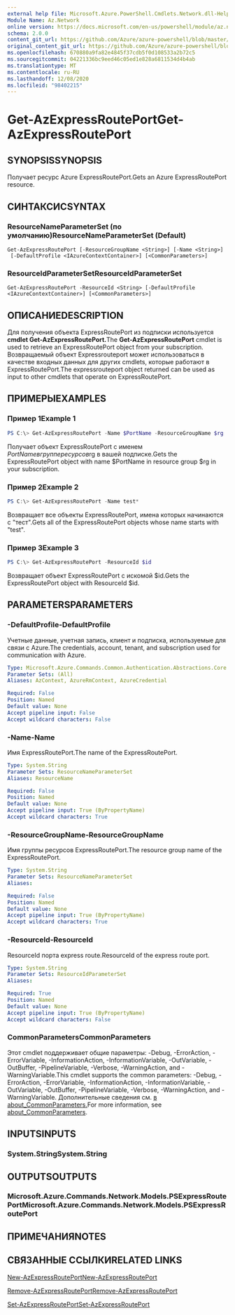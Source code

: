 ```yaml
---
external help file: Microsoft.Azure.PowerShell.Cmdlets.Network.dll-Help.xml
Module Name: Az.Network
online version: https://docs.microsoft.com/en-us/powershell/module/az.network/get-azexpressrouteport
schema: 2.0.0
content_git_url: https://github.com/Azure/azure-powershell/blob/master/src/Network/Network/help/Get-AzExpressRoutePort.md
original_content_git_url: https://github.com/Azure/azure-powershell/blob/master/src/Network/Network/help/Get-AzExpressRoutePort.md
ms.openlocfilehash: 670880a9fa82e4845f37cdb5f0d108533a2b72c5
ms.sourcegitcommit: 04221336bc9eed46c05ed1e828a6811534d4b4ab
ms.translationtype: MT
ms.contentlocale: ru-RU
ms.lasthandoff: 12/08/2020
ms.locfileid: "98402215"
---
```

# <span data-ttu-id="b7739-101">Get-AzExpressRoutePort</span><span class="sxs-lookup"><span data-stu-id="b7739-101">Get-AzExpressRoutePort</span></span>

## <span data-ttu-id="b7739-102">SYNOPSIS</span><span class="sxs-lookup"><span data-stu-id="b7739-102">SYNOPSIS</span></span>
<span data-ttu-id="b7739-103">Получает ресурс Azure ExpressRoutePort.</span><span class="sxs-lookup"><span data-stu-id="b7739-103">Gets an Azure ExpressRoutePort resource.</span></span>

## <span data-ttu-id="b7739-104">СИНТАКСИС</span><span class="sxs-lookup"><span data-stu-id="b7739-104">SYNTAX</span></span>

### <span data-ttu-id="b7739-105">ResourceNameParameterSet (по умолчанию)</span><span class="sxs-lookup"><span data-stu-id="b7739-105">ResourceNameParameterSet (Default)</span></span>
```
Get-AzExpressRoutePort [-ResourceGroupName <String>] [-Name <String>]
 [-DefaultProfile <IAzureContextContainer>] [<CommonParameters>]
```

### <span data-ttu-id="b7739-106">ResourceIdParameterSet</span><span class="sxs-lookup"><span data-stu-id="b7739-106">ResourceIdParameterSet</span></span>
```
Get-AzExpressRoutePort -ResourceId <String> [-DefaultProfile <IAzureContextContainer>] [<CommonParameters>]
```

## <span data-ttu-id="b7739-107">ОПИСАНИЕ</span><span class="sxs-lookup"><span data-stu-id="b7739-107">DESCRIPTION</span></span>
<span data-ttu-id="b7739-108">Для получения объекта ExpressRoutePort из подписки используется **cmdlet Get-AzExpressRoutePort.**</span><span class="sxs-lookup"><span data-stu-id="b7739-108">The **Get-AzExpressRoutePort** cmdlet is used to retrieve an ExpressRoutePort object from your subscription.</span></span> <span data-ttu-id="b7739-109">Возвращаемый объект Expressrouteport может использоваться в качестве входных данных для других cmdlets, которые работают в ExpressRoutePort.</span><span class="sxs-lookup"><span data-stu-id="b7739-109">The expressrouteport object returned can be used as input to other cmdlets that operate on ExpressRoutePort.</span></span>

## <span data-ttu-id="b7739-110">ПРИМЕРЫ</span><span class="sxs-lookup"><span data-stu-id="b7739-110">EXAMPLES</span></span>

### <span data-ttu-id="b7739-111">Пример 1</span><span class="sxs-lookup"><span data-stu-id="b7739-111">Example 1</span></span>
```powershell
PS C:\> Get-AzExpressRoutePort -Name $PortName -ResourceGroupName $rg
```

<span data-ttu-id="b7739-112">Получает объект ExpressRoutePort с именем $PortName в группе ресурсов$rg в вашей подписке.</span><span class="sxs-lookup"><span data-stu-id="b7739-112">Gets the ExpressRoutePort object with name $PortName in resource group $rg in your subscription.</span></span>

### <span data-ttu-id="b7739-113">Пример 2</span><span class="sxs-lookup"><span data-stu-id="b7739-113">Example 2</span></span>
```powershell
PS C:\> Get-AzExpressRoutePort -Name test*
```

<span data-ttu-id="b7739-114">Возвращает все объекты ExpressRoutePort, имена которых начинаются с "тест".</span><span class="sxs-lookup"><span data-stu-id="b7739-114">Gets all of the ExpressRoutePort objects whose name starts with "test".</span></span>

### <span data-ttu-id="b7739-115">Пример 3</span><span class="sxs-lookup"><span data-stu-id="b7739-115">Example 3</span></span>
```powershell
PS C:\> Get-AzExpressRoutePort -ResourceId $id
```

<span data-ttu-id="b7739-116">Возвращает объект ExpressRoutePort с искомой $id.</span><span class="sxs-lookup"><span data-stu-id="b7739-116">Gets the ExpressRoutePort object with ResourceId $id.</span></span> 

## <span data-ttu-id="b7739-117">PARAMETERS</span><span class="sxs-lookup"><span data-stu-id="b7739-117">PARAMETERS</span></span>

### <span data-ttu-id="b7739-118">-DefaultProfile</span><span class="sxs-lookup"><span data-stu-id="b7739-118">-DefaultProfile</span></span>
<span data-ttu-id="b7739-119">Учетные данные, учетная запись, клиент и подписка, используемые для связи с Azure.</span><span class="sxs-lookup"><span data-stu-id="b7739-119">The credentials, account, tenant, and subscription used for communication with Azure.</span></span>

```yaml
Type: Microsoft.Azure.Commands.Common.Authentication.Abstractions.Core.IAzureContextContainer
Parameter Sets: (All)
Aliases: AzContext, AzureRmContext, AzureCredential

Required: False
Position: Named
Default value: None
Accept pipeline input: False
Accept wildcard characters: False
```

### <span data-ttu-id="b7739-120">-Name</span><span class="sxs-lookup"><span data-stu-id="b7739-120">-Name</span></span>
<span data-ttu-id="b7739-121">Имя ExpressRoutePort.</span><span class="sxs-lookup"><span data-stu-id="b7739-121">The name of the ExpressRoutePort.</span></span>

```yaml
Type: System.String
Parameter Sets: ResourceNameParameterSet
Aliases: ResourceName

Required: False
Position: Named
Default value: None
Accept pipeline input: True (ByPropertyName)
Accept wildcard characters: True
```

### <span data-ttu-id="b7739-122">-ResourceGroupName</span><span class="sxs-lookup"><span data-stu-id="b7739-122">-ResourceGroupName</span></span>
<span data-ttu-id="b7739-123">Имя группы ресурсов ExpressRoutePort.</span><span class="sxs-lookup"><span data-stu-id="b7739-123">The resource group name of the ExpressRoutePort.</span></span>

```yaml
Type: System.String
Parameter Sets: ResourceNameParameterSet
Aliases:

Required: False
Position: Named
Default value: None
Accept pipeline input: True (ByPropertyName)
Accept wildcard characters: True
```

### <span data-ttu-id="b7739-124">-ResourceId</span><span class="sxs-lookup"><span data-stu-id="b7739-124">-ResourceId</span></span>
<span data-ttu-id="b7739-125">ResourceId порта express route.</span><span class="sxs-lookup"><span data-stu-id="b7739-125">ResourceId of the express route port.</span></span>

```yaml
Type: System.String
Parameter Sets: ResourceIdParameterSet
Aliases:

Required: True
Position: Named
Default value: None
Accept pipeline input: True (ByPropertyName)
Accept wildcard characters: False
```

### <span data-ttu-id="b7739-126">CommonParameters</span><span class="sxs-lookup"><span data-stu-id="b7739-126">CommonParameters</span></span>
<span data-ttu-id="b7739-127">Этот cmdlet поддерживает общие параметры: -Debug, -ErrorAction, -ErrorVariable, -InformationAction, -InformationVariable, -OutVariable, -OutBuffer, -PipelineVariable, -Verbose, -WarningAction, and -WarningVariable.</span><span class="sxs-lookup"><span data-stu-id="b7739-127">This cmdlet supports the common parameters: -Debug, -ErrorAction, -ErrorVariable, -InformationAction, -InformationVariable, -OutVariable, -OutBuffer, -PipelineVariable, -Verbose, -WarningAction, and -WarningVariable.</span></span> <span data-ttu-id="b7739-128">Дополнительные сведения см. [в about_CommonParameters.](http://go.microsoft.com/fwlink/?LinkID=113216)</span><span class="sxs-lookup"><span data-stu-id="b7739-128">For more information, see [about_CommonParameters](http://go.microsoft.com/fwlink/?LinkID=113216).</span></span>

## <span data-ttu-id="b7739-129">INPUTS</span><span class="sxs-lookup"><span data-stu-id="b7739-129">INPUTS</span></span>

### <span data-ttu-id="b7739-130">System.String</span><span class="sxs-lookup"><span data-stu-id="b7739-130">System.String</span></span>

## <span data-ttu-id="b7739-131">OUTPUTS</span><span class="sxs-lookup"><span data-stu-id="b7739-131">OUTPUTS</span></span>

### <span data-ttu-id="b7739-132">Microsoft.Azure.Commands.Network.Models.PSExpressRoutePort</span><span class="sxs-lookup"><span data-stu-id="b7739-132">Microsoft.Azure.Commands.Network.Models.PSExpressRoutePort</span></span>

## <span data-ttu-id="b7739-133">ПРИМЕЧАНИЯ</span><span class="sxs-lookup"><span data-stu-id="b7739-133">NOTES</span></span>

## <span data-ttu-id="b7739-134">СВЯЗАННЫЕ ССЫЛКИ</span><span class="sxs-lookup"><span data-stu-id="b7739-134">RELATED LINKS</span></span>

[<span data-ttu-id="b7739-135">New-AzExpressRoutePort</span><span class="sxs-lookup"><span data-stu-id="b7739-135">New-AzExpressRoutePort</span></span>](./New-AzExpressRoutePort.md)

[<span data-ttu-id="b7739-136">Remove-AzExpressRoutePort</span><span class="sxs-lookup"><span data-stu-id="b7739-136">Remove-AzExpressRoutePort</span></span>](./Remove-AzExpressRoutePort.md)

[<span data-ttu-id="b7739-137">Set-AzExpressRoutePort</span><span class="sxs-lookup"><span data-stu-id="b7739-137">Set-AzExpressRoutePort</span></span>](./Set-AzExpressRoutePort.md)
